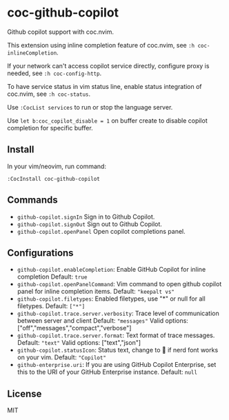 # coc-github-copilot

Github copilot support with coc.nvim.

This extension using inline completion feature of coc.nvim, see `:h coc-inlineCompletion`.

If your network can't access copilot service directly, configure proxy is
needed, see `:h coc-config-http`.

To have service status in vim status line, enable status integration of coc.nvim,
see `:h coc-status`.

Use `:CocList services` to run or stop the language server.

Use `let b:coc_copilot_disable = 1` on buffer create to disable copilot
completion for specific buffer.

## Install

In your vim/neovim, run command:

```
:CocInstall coc-github-copilot
```

## Commands

- `github-copilot.signIn` Sign in to Github Copilot.
- `github-copilot.signOut` Sign out to Github Copilot.
- `github-copilot.openPanel` Open copilot completions panel.

## Configurations

- `github-copilot.enableCompletion`: Enable GitHub Copilot for inline completion  Default: `true`
- `github-copilot.openPanelCommand`: Vim command to open github copilot panel for inline completion items. Default: `"keepalt vs"`
- `github-copilot.filetypes`: Enabled filetypes, use "*" or null for all filetypes.  Default: `["*"]`
- `github-copilot.trace.server.verbosity`: Trace level of communication between server and client  Default: `"messages"`
    Valid options: ["off","messages","compact","verbose"]
- `github-copilot.trace.server.format`: Text format of trace messages.  Default: `"text"`
    Valid options: ["text","json"]
- `github-copilot.statusIcon`: Status text, change to  if nerd font works on your vim.  Default: `"Copilot"`
- `github-enterprise.uri`: If you are using GitHub Copilot Enterprise, set this to the URI of your GitHub Enterprise instance.  Default: `null`

## License

MIT
